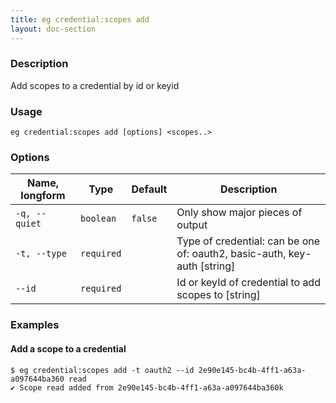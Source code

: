 ```yaml
---
title: eg credential:scopes add
layout: doc-section
---
```


### Description

Add scopes to a credential by id or keyid

### Usage

```shell
eg credential:scopes add [options] <scopes..>
```

### Options

| Name, longform | Type       | Default | Description                                                               |
| ---            | ---        | ---     | ---                                                                       |
| `-q, --quiet`  | `boolean`  | `false` | Only show major pieces of output                                          |
| `-t, --type`   | `required` |         | Type of credential: can be one of: oauth2, basic-auth, key-auth  [string] |
| `--id`         | `required` |         | Id or keyId of credential to add scopes to [string]                       |

### Examples

#### Add a scope to a credential

```shell
$ eg credential:scopes add -t oauth2 --id 2e90e145-bc4b-4ff1-a63a-a097644ba360 read
✔ Scope read added from 2e90e145-bc4b-4ff1-a63a-a097644ba360k
```
